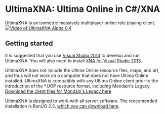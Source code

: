 UltimaXNA: Ultima Online in C#/XNA
==========
UltimaXNA is an isometric massively multiplayer online role playing client.
[![Video of UltimaXNA Alpha 0.4](https://cloud.githubusercontent.com/assets/7041719/7079845/179c2bd0-deef-11e4-83b0-f81723bb39d5.jpg)](http://www.youtube.com/watch?v=gUfpQkLBdzE)

Getting started
-----------
It is suggested that you use [Visual Studio 2013](https://www.visualstudio.com/en-us/products/visual-studio-express-vs.aspx) to develop and run UltimaXNA. You will also need to install [XNA for Visual Studio 2013](https://msxna.codeplex.com/releases/view/117230).

UltimaXNA does not include the Ultima Online resource files, maps, and art, and thus will not work on a computer that does not have Ultima Online installed. UltimaXNA is compatible with any Ultima Online client prior to the introduction of the *.UOP resource format, including Mondain's Legacy. [Download the client files for Mondain's Legacy here](http://games.mirrors.tds.net/pub/ea-games/uo/uoml_setup.exe).

UltimaXNA is designed to work with all server software. The reccomended installation is RunUO 2.3, [which you can download here](https://code.google.com/p/runuo/downloads/list).
